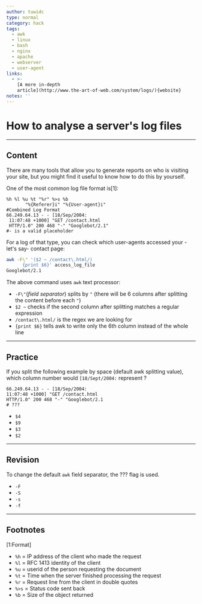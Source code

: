 ```yaml
---
author: tuwidc
type: normal
category: hack
tags:
  - awk
  - linux
  - bash
  - nginx
  - apache
  - webserver
  - user-agent
links:
  - >-
    [A more in-depth
    article](http://www.the-art-of-web.com/system/logs/){website}
notes: ''
---
```


# How to analyse a server's log files


---

## Content

There are many tools that allow you to generate reports on who is visiting your site, but you might find it useful to know how to do this by yourself. 

One of the most common log file format is[1]:

```plain-text
%h %l %u %t "%r" %>s %b 
       "%{Referer}i" "%{User-agent}i"
#Combined Log Format
66.249.64.13 - - [18/Sep/2004:
 11:07:48 +1000] "GET /contact.html 
 HTTP/1.0" 200 468 "-" "Googlebot/2.1"
#- is a valid placeholder
```

For a log of that type, you can check which user-agents accessed your -let's say- contact page:

```bash
awk -F\" '($2 ~ /contact\.html/)
      {print $6}' access_log_file
Googlebot/2.1
```

The above command uses `awk` text processor:

- `-F\"`(*field separator*) splits by `"` (there will be 6 columns after splitting the content before each `"`)
- `$2 ~` checks if the second column after splitting matches a regular expression
- `/contact\.html/` is the regex we are looking for
- `{print $6}` tells awk to write only the 6th column instead of the whole line


---

## Practice

If you split the following example by space (default awk splitting value), which column number would `[18/Sept/2004:` represent ?

```plain-text
66.249.64.13 - - [18/Sep/2004:
11:07:48 +1000] "GET /contact.html 
HTTP/1.0" 200 468 "-" "Googlebot/2.1
# ???
```

- `$4`
- `$9`
- `$3`
- `$2`


---

## Revision

To change the default `awk` field separator, the ??? flag is used.

- `-F`
- `-S`
- `-s`
- `-f`


---

## Footnotes

[1:Format]

- `%h`   = IP address of the client who made the request
- `%l`   =  RFC 1413 identity of the client
- `%u`   =  userid of the person requesting the document
- `%t`   =  Time when the server finished processing the request
- `%r`   =  Request line from the client in double quotes
- `%>s`  =  Status code sent back
- `%b`   =  Size of the object returned
